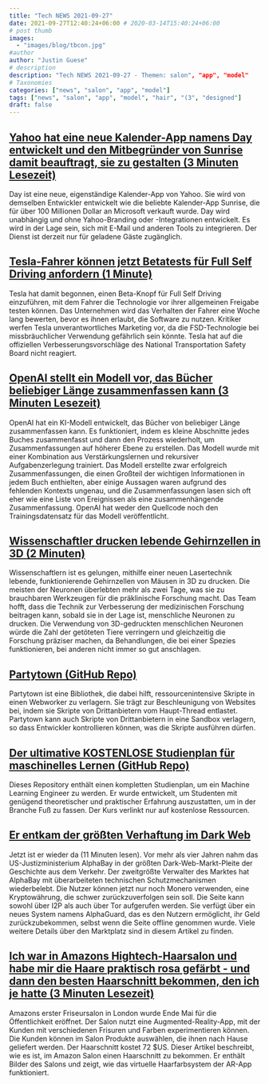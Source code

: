 ```yaml
---
title: "Tech NEWS 2021-09-27"
date: 2021-09-27T12:40:24+06:00 # 2020-03-14T15:40:24+06:00
# post thumb
images:
  - "images/blog/tbcon.jpg"
#author
author: "Justin Guese"
# description
description: "Tech NEWS 2021-09-27 - Themen: salon", "app", "model"
# Taxonomies
categories: ["news", "salon", "app", "model"]
tags: ["news", "salon", "app", "model", "hair", "(3", "designed"]
draft: false
---
```


## [Yahoo hat eine neue Kalender-App namens Day entwickelt und den Mitbegründer von Sunrise damit beauftragt, sie zu gestalten (3 Minuten Lesezeit)](https://techcrunch.com/2021/09/24/yahoo-has-built-a-new-calendar-app-called-day-and-its-recruited-the-co-founder-of-sunrise-to-design-it/)

 Day ist eine neue, eigenständige Kalender-App von Yahoo. Sie wird von demselben Entwickler entwickelt wie die beliebte Kalender-App Sunrise, die für über 100 Millionen Dollar an Microsoft verkauft wurde. Day wird unabhängig und ohne Yahoo-Branding oder -Integrationen entwickelt. Es wird in der Lage sein, sich mit E-Mail und anderen Tools zu integrieren. Der Dienst ist derzeit nur für geladene Gäste zugänglich.

## [Tesla-Fahrer können jetzt Betatests für Full Self Driving anfordern (1 Minute)](https://www.engadget.com/tesla-full-self-driving-beta-request-button-170642977.html)

 Tesla hat damit begonnen, einen Beta-Knopf für Full Self Driving einzuführen, mit dem Fahrer die Technologie vor ihrer allgemeinen Freigabe testen können. Das Unternehmen wird das Verhalten der Fahrer eine Woche lang bewerten, bevor es ihnen erlaubt, die Software zu nutzen. Kritiker werfen Tesla unverantwortliches Marketing vor, da die FSD-Technologie bei missbräuchlicher Verwendung gefährlich sein könnte. Tesla hat auf die offiziellen Verbesserungsvorschläge des National Transportation Safety Board nicht reagiert.

## [OpenAI stellt ein Modell vor, das Bücher beliebiger Länge zusammenfassen kann (3 Minuten Lesezeit)](https://venturebeat.com/2021/09/23/openai-unveils-model-that-can-summarize-books-of-any-length/amp/)

 OpenAI hat ein KI-Modell entwickelt, das Bücher von beliebiger Länge zusammenfassen kann. Es funktioniert, indem es kleine Abschnitte jedes Buches zusammenfasst und dann den Prozess wiederholt, um Zusammenfassungen auf höherer Ebene zu erstellen. Das Modell wurde mit einer Kombination aus Verstärkungslernen und rekursiver Aufgabenzerlegung trainiert. Das Modell erstellte zwar erfolgreich Zusammenfassungen, die einen Großteil der wichtigen Informationen in jedem Buch enthielten, aber einige Aussagen waren aufgrund des fehlenden Kontexts ungenau, und die Zusammenfassungen lasen sich oft eher wie eine Liste von Ereignissen als eine zusammenhängende Zusammenfassung. OpenAI hat weder den Quellcode noch den Trainingsdatensatz für das Modell veröffentlicht.

## [Wissenschaftler drucken lebende Gehirnzellen in 3D (2 Minuten)](https://futurism.com/neoscope/3d-print-living-brain-cells)

 Wissenschaftlern ist es gelungen, mithilfe einer neuen Lasertechnik lebende, funktionierende Gehirnzellen von Mäusen in 3D zu drucken. Die meisten der Neuronen überlebten mehr als zwei Tage, was sie zu brauchbaren Werkzeugen für die präklinische Forschung macht. Das Team hofft, dass die Technik zur Verbesserung der medizinischen Forschung beitragen kann, sobald sie in der Lage ist, menschliche Neuronen zu drucken. Die Verwendung von 3D-gedruckten menschlichen Neuronen würde die Zahl der getöteten Tiere verringern und gleichzeitig die Forschung präziser machen, da Behandlungen, die bei einer Spezies funktionieren, bei anderen nicht immer so gut anschlagen.

## [Partytown (GitHub Repo)](https://github.com/BuilderIO/partytown)

 Partytown ist eine Bibliothek, die dabei hilft, ressourcenintensive Skripte in einen Webworker zu verlagern. Sie trägt zur Beschleunigung von Websites bei, indem sie Skripte von Drittanbietern vom Haupt-Thread entlastet. Partytown kann auch Skripte von Drittanbietern in eine Sandbox verlagern, so dass Entwickler kontrollieren können, was die Skripte ausführen dürfen.

## [Der ultimative KOSTENLOSE Studienplan für maschinelles Lernen (GitHub Repo)](https://github.com/python-engineer/ml-study-plan)

 Dieses Repository enthält einen kompletten Studienplan, um ein Machine Learning Engineer zu werden. Er wurde entwickelt, um Studenten mit genügend theoretischer und praktischer Erfahrung auszustatten, um in der Branche Fuß zu fassen. Der Kurs verlinkt nur auf kostenlose Ressourcen.

## [Er entkam der größten Verhaftung im Dark Web](https://arstechnica.com/tech-policy/2021/09/he-escaped-the-dark-webs-biggest-bust-now-hes-back/)

 Jetzt ist er wieder da (11 Minuten lesen). Vor mehr als vier Jahren nahm das US-Justizministerium AlphaBay in der größten Dark-Web-Markt-Pleite der Geschichte aus dem Verkehr. Der zweitgrößte Verwalter des Marktes hat AlphaBay mit überarbeiteten technischen Schutzmechanismen wiederbelebt. Die Nutzer können jetzt nur noch Monero verwenden, eine Kryptowährung, die schwer zurückzuverfolgen sein soll. Die Seite kann sowohl über I2P als auch über Tor aufgerufen werden. Sie verfügt über ein neues System namens AlphaGuard, das es den Nutzern ermöglicht, ihr Geld zurückzubekommen, selbst wenn die Seite offline genommen wurde. Viele weitere Details über den Marktplatz sind in diesem Artikel zu finden.

## [Ich war in Amazons Hightech-Haarsalon und habe mir die Haare praktisch rosa gefärbt - und dann den besten Haarschnitt bekommen, den ich je hatte (3 Minuten Lesezeit)](https://www.businessinsider.com/amazon-salon-hair-dye-pink-virtual-app-london-2021-9)

 Amazons erster Friseursalon in London wurde Ende Mai für die Öffentlichkeit eröffnet. Der Salon nutzt eine Augmented-Reality-App, mit der Kunden mit verschiedenen Frisuren und Farben experimentieren können. Die Kunden können im Salon Produkte auswählen, die ihnen nach Hause geliefert werden. Der Haarschnitt kostet 72 $US. Dieser Artikel beschreibt, wie es ist, im Amazon Salon einen Haarschnitt zu bekommen. Er enthält Bilder des Salons und zeigt, wie das virtuelle Haarfarbsystem der AR-App funktioniert.


